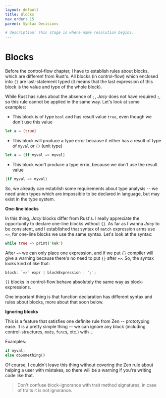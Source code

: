 ```yaml
---
layout: default
title: Blocks
nav_order: 15
parent: Syntax Decisions

# description: This stage is where name resolution begins.
---
```


# Blocks

Before the control-flow chapter, I have to establish rules about blocks, which are different from Rust's. All blocks (in control-flow) which enclosed into `{}` are last-statement typed (it means that the last expression of this block is the value and type of the whole block).

While Rust has rules about the absence of `;`, _Jacy_ does not have required `;`, so this rule cannot be applied in the same way. Let's look at some examples:

* This block is of type `bool` and has result value `true`, even though we don't use this value


```rust
let a = {true}
```


* This block will produce a type error because it either has a result of type of `myval` or `()` (unit type)

```rust
let a = {if myval => myval}
```


* This block won't produce a type error, because we don't use the result value


```rust
{if myval => myval}
```


So, we already can establish some requirements about type analysis -- we need union types which are impossible to be declared in language, but may exist in the type system.

**One-line blocks**

In this thing, _Jacy_ blocks differ from Rust's. I really appreciate the opportunity to declare one-line blocks without `{}`. As far as I wanna _Jacy_ to be consistent, and I established that syntax of `match` expression arms use `=>`, for one-line blocks we use the same syntax. Let's look at the syntax:

```rust
while true => print('kek')
```

After `=>` we can only place one expression, and if we put `{}` compiler will give a warning because there's no need to put `{}` after `=>`. So, the syntax looks kind of like that:

```rust
block: `=>` expr | blockExpression | ';';
```

`{}` blocks in control-flow behave absolutely the same way as block-expressions.

One important thing is that function declaration has different syntax and rules about blocks, more about that soon below.

**Ignoring blocks**

This is a feature that satisfies one definite rule from Zen -- prototyping ease. It is a pretty simple thing -- we can ignore any block (including control-structures, `mod`s, `func`s, etc.) with `;`.

Examples:

```rust
if myval;
else doSomething()
```

Of course, I couldn't leave this thing without covering the Zen rule about helping a user with mistakes, so there will be a warning if you're writing code like that.

> Don't confuse block-ignorance with trait method signatures, in case of traits it is not ignorance.

